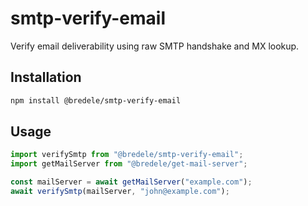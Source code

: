 # smtp-verify-email

Verify email deliverability using raw SMTP handshake and MX lookup.

## Installation

```sh
npm install @bredele/smtp-verify-email
```

## Usage

```ts
import verifySmtp from "@bredele/smtp-verify-email";
import getMailServer from "@bredele/get-mail-server";

const mailServer = await getMailServer("example.com");
await verifySmtp(mailServer, "john@example.com");
```
